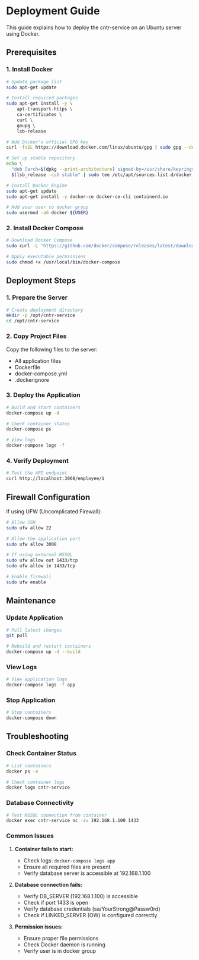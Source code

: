 # Deployment Guide

This guide explains how to deploy the cntr-service on an Ubuntu server using Docker.

## Prerequisites

### 1. Install Docker
```bash
# Update package list
sudo apt-get update

# Install required packages
sudo apt-get install -y \
    apt-transport-https \
    ca-certificates \
    curl \
    gnupg \
    lsb-release

# Add Docker's official GPG key
curl -fsSL https://download.docker.com/linux/ubuntu/gpg | sudo gpg --dearmor -o /usr/share/keyrings/docker-archive-keyring.gpg

# Set up stable repository
echo \
  "deb [arch=$(dpkg --print-architecture) signed-by=/usr/share/keyrings/docker-archive-keyring.gpg] https://download.docker.com/linux/ubuntu \
  $(lsb_release -cs) stable" | sudo tee /etc/apt/sources.list.d/docker.list > /dev/null

# Install Docker Engine
sudo apt-get update
sudo apt-get install -y docker-ce docker-ce-cli containerd.io

# Add your user to docker group
sudo usermod -aG docker ${USER}
```

### 2. Install Docker Compose
```bash
# Download Docker Compose
sudo curl -L "https://github.com/docker/compose/releases/latest/download/docker-compose-$(uname -s)-$(uname -m)" -o /usr/local/bin/docker-compose

# Apply executable permissions
sudo chmod +x /usr/local/bin/docker-compose
```

## Deployment Steps

### 1. Prepare the Server
```bash
# Create deployment directory
mkdir -p /opt/cntr-service
cd /opt/cntr-service
```

### 2. Copy Project Files
Copy the following files to the server:
- All application files
- Dockerfile
- docker-compose.yml
- .dockerignore

### 3. Deploy the Application
```bash
# Build and start containers
docker-compose up -d

# Check container status
docker-compose ps

# View logs
docker-compose logs -f
```

### 4. Verify Deployment
```bash
# Test the API endpoint
curl http://localhost:3008/employee/1
```

## Firewall Configuration

If using UFW (Uncomplicated Firewall):
```bash
# Allow SSH
sudo ufw allow 22

# Allow the application port
sudo ufw allow 3008

# If using external MSSQL
sudo ufw allow out 1433/tcp
sudo ufw allow in 1433/tcp

# Enable firewall
sudo ufw enable
```

## Maintenance

### Update Application
```bash
# Pull latest changes
git pull

# Rebuild and restart containers
docker-compose up -d --build
```

### View Logs
```bash
# View application logs
docker-compose logs -f app
```

### Stop Application
```bash
# Stop containers
docker-compose down
```

## Troubleshooting

### Check Container Status
```bash
# List containers
docker ps -a

# Check container logs
docker logs cntr-service
```

### Database Connectivity
```bash
# Test MSSQL connection from container
docker exec cntr-service nc -zv 192.168.1.100 1433
```

### Common Issues

1. **Container fails to start:**
   - Check logs: `docker-compose logs app`
   - Ensure all required files are present
   - Verify database server is accessible at 192.168.1.100

2. **Database connection fails:**
   - Verify DB_SERVER (192.168.1.100) is accessible
   - Check if port 1433 is open
   - Verify database credentials (sa/YourStrong@Passw0rd)
   - Check if LINKED_SERVER (OW) is configured correctly

3. **Permission issues:**
   - Ensure proper file permissions
   - Check Docker daemon is running
   - Verify user is in docker group 